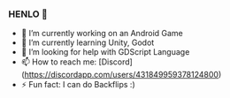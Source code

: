 ### HENLO 👋


- 🔭 I’m currently working on an Android Game
- 🌱 I’m currently learning Unity, Godot
- 🤔 I’m looking for help with GDScript Language
- 📫 How to reach me: [Discord] (https://discordapp.com/users/431849959378124800)
- ⚡ Fun fact: I can do Backflips :)


